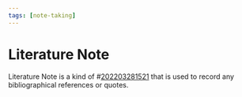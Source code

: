 ```yaml
---
tags: [note-taking]
---
```


# Literature Note

Literature Note is a kind of #[202203281521](202203281521.md) that is used to record any
bibliographical references or quotes.
